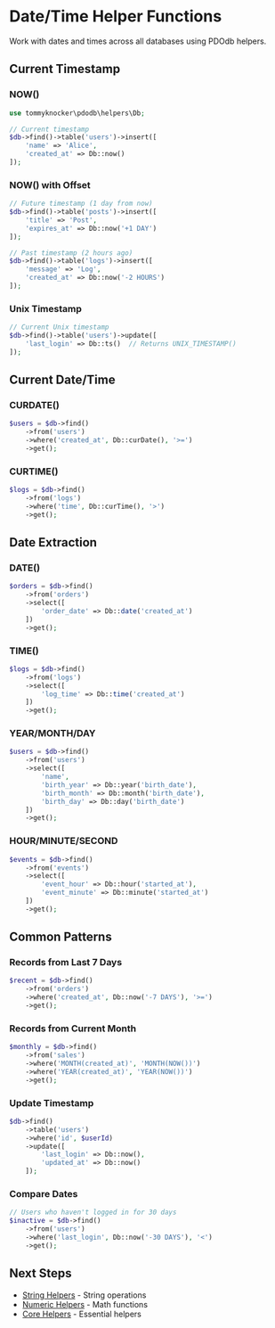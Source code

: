 # Date/Time Helper Functions

Work with dates and times across all databases using PDOdb helpers.

## Current Timestamp

### NOW()

```php
use tommyknocker\pdodb\helpers\Db;

// Current timestamp
$db->find()->table('users')->insert([
    'name' => 'Alice',
    'created_at' => Db::now()
]);
```

### NOW() with Offset

```php
// Future timestamp (1 day from now)
$db->find()->table('posts')->insert([
    'title' => 'Post',
    'expires_at' => Db::now('+1 DAY')
]);

// Past timestamp (2 hours ago)
$db->find()->table('logs')->insert([
    'message' => 'Log',
    'created_at' => Db::now('-2 HOURS')
]);
```

### Unix Timestamp

```php
// Current Unix timestamp
$db->find()->table('users')->update([
    'last_login' => Db::ts()  // Returns UNIX_TIMESTAMP()
]);
```

## Current Date/Time

### CURDATE()

```php
$users = $db->find()
    ->from('users')
    ->where('created_at', Db::curDate(), '>=')
    ->get();
```

### CURTIME()

```php
$logs = $db->find()
    ->from('logs')
    ->where('time', Db::curTime(), '>')
    ->get();
```

## Date Extraction

### DATE()

```php
$orders = $db->find()
    ->from('orders')
    ->select([
        'order_date' => Db::date('created_at')
    ])
    ->get();
```

### TIME()

```php
$logs = $db->find()
    ->from('logs')
    ->select([
        'log_time' => Db::time('created_at')
    ])
    ->get();
```

### YEAR/MONTH/DAY

```php
$users = $db->find()
    ->from('users')
    ->select([
        'name',
        'birth_year' => Db::year('birth_date'),
        'birth_month' => Db::month('birth_date'),
        'birth_day' => Db::day('birth_date')
    ])
    ->get();
```

### HOUR/MINUTE/SECOND

```php
$events = $db->find()
    ->from('events')
    ->select([
        'event_hour' => Db::hour('started_at'),
        'event_minute' => Db::minute('started_at')
    ])
    ->get();
```

## Common Patterns

### Records from Last 7 Days

```php
$recent = $db->find()
    ->from('orders')
    ->where('created_at', Db::now('-7 DAYS'), '>=')
    ->get();
```

### Records from Current Month

```php
$monthly = $db->find()
    ->from('sales')
    ->where('MONTH(created_at)', 'MONTH(NOW())')
    ->where('YEAR(created_at)', 'YEAR(NOW())')
    ->get();
```

### Update Timestamp

```php
$db->find()
    ->table('users')
    ->where('id', $userId)
    ->update([
        'last_login' => Db::now(),
        'updated_at' => Db::now()
    ]);
```

### Compare Dates

```php
// Users who haven't logged in for 30 days
$inactive = $db->find()
    ->from('users')
    ->where('last_login', Db::now('-30 DAYS'), '<')
    ->get();
```

## Next Steps

- [String Helpers](string-helpers.md) - String operations
- [Numeric Helpers](numeric-helpers.md) - Math functions
- [Core Helpers](core-helpers.md) - Essential helpers
